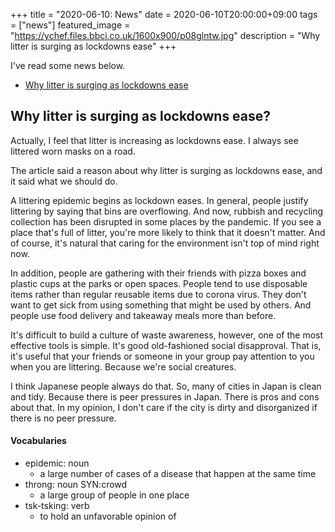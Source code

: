 +++
title =  "2020-06-10: News"
date = 2020-06-10T20:00:00+09:00
tags = ["news"]
featured_image = "https://ychef.files.bbci.co.uk/1600x900/p08glntw.jpg"
description = "Why litter is surging as lockdowns ease"
+++

I've read some news below.
* [Why litter is surging as lockdowns ease](https://www.bbc.com/worklife/article/20200610-why-are-parks-full-of-litter-as-lockdown-eases)

## Why litter is surging as lockdowns ease?
Actually, I feel that litter is increasing as lockdowns ease.
I always see littered worn masks on a road.

The article said a reason about why litter is surging as lockdowns ease,
and it said what we should do.

A littering epidemic begins as lockdown eases.
In general, people justify littering by saying that bins are overflowing.
And now, rubbish and recycling collection has been disrupted in some places by the pandemic.
If you see a place that's full of litter, you're more likely to think that it doesn't matter. 
And of course, it's natural that caring for the environment isn't top of mind right now.

In addition, people are gathering with their friends 
with pizza boxes and plastic cups at the parks or open spaces. 
People tend to use disposable items rather than regular reusable items due to corona virus.
They don't want to get sick from using something that might be used by others.
And people use food delivery and takeaway meals more than before.

It's difficult to build a culture of waste awareness,
however, one of the most effective tools is simple.
It's good old-fashioned social disapproval.
That is, it's useful that your friends or someone in your group pay attention to you 
when you are littering. Because we're social creatures.

I think Japanese people always do that.
So, many of cities in Japan is clean and tidy.
Because there is peer pressures in Japan.
There is pros and cons about that.
In my opinion, I don't care if the city is dirty and disorganized 
if there is no peer pressure.

#### Vocabularies

* epidemic: noun
  - a large number of cases of a disease that happen at the same time
* throng: noun SYN:crowd
  - a large group of people in one place
* tsk-tsking: verb
  - to hold an unfavorable opinion of
